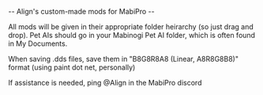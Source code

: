 -- Align's custom-made mods for MabiPro --

All mods will be given in their appropriate folder heirarchy (so just drag and drop).
Pet AIs should go in your Mabinogi Pet AI folder, which is often found in My Documents.

When saving .dds files, save them in "B8G8R8A8 (Linear, A8R8G8B8)" format (using paint dot net, personally)

If assistance is needed, ping @Align in the MabiPro discord